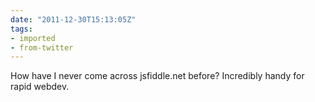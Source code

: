```yaml
---
date: "2011-12-30T15:13:05Z"
tags:
- imported
- from-twitter
---
```

How have I never come across jsfiddle.net before? Incredibly handy for rapid webdev.

